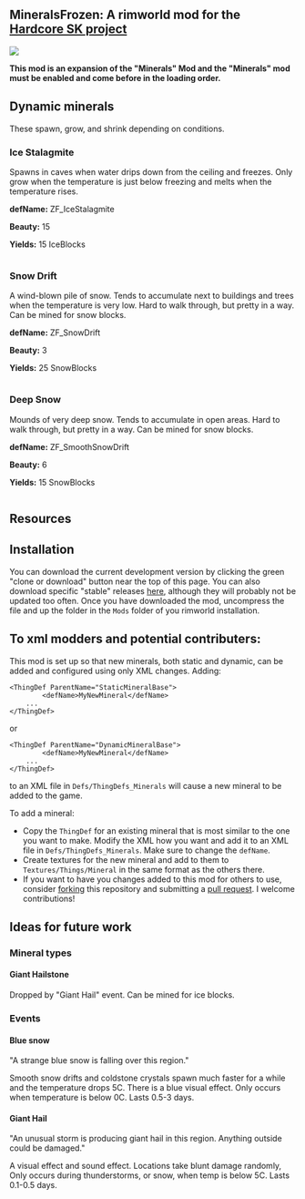 MineralsFrozen: A rimworld mod for the [Hardcore SK project](https://github.com/skyarkhangel/Hardcore-SK)
---------------------------------------------------------------------------------------------------------

![](About/Preview.jpg)

**This mod is an expansion of the "Minerals" Mod and the "Minerals" mod
must be enabled and come before in the loading order.**

Dynamic minerals
----------------

These spawn, grow, and shrink depending on conditions.

### Ice Stalagmite

Spawns in caves when water drips down from the ceiling and freezes. Only
grow when the temperature is just below freezing and melts when the
temperature rises.

**defName:** ZF\_IceStalagmite

**Beauty:** 15

**Yields:** 15 IceBlocks

![]()

### Snow Drift

A wind-blown pile of snow. Tends to accumulate next to buildings and
trees when the temperature is very low. Hard to walk through, but pretty
in a way. Can be mined for snow blocks.

**defName:** ZF\_SnowDrift

**Beauty:** 3

**Yields:** 25 SnowBlocks

![]()

### Deep Snow

Mounds of very deep snow. Tends to accumulate in open areas. Hard to
walk through, but pretty in a way. Can be mined for snow blocks.

**defName:** ZF\_SmoothSnowDrift

**Beauty:** 6

**Yields:** 15 SnowBlocks

![]()

Resources
---------

Installation
------------

You can download the current development version by clicking the green
"clone or download" button near the top of this page. You can also
download specific "stable" releases
[here](https://github.com/zachary-foster/MineralsExtra/releases),
although they will probably not be updated too often. Once you have
downloaded the mod, uncompress the file and up the folder in the `Mods`
folder of you rimworld installation.

To xml modders and potential contributers:
------------------------------------------

This mod is set up so that new minerals, both static and dynamic, can be
added and configured using only XML changes. Adding:

    <ThingDef ParentName="StaticMineralBase">
            <defName>MyNewMineral</defName>
        ...
    </ThingDef>

or

    <ThingDef ParentName="DynamicMineralBase">
            <defName>MyNewMineral</defName>
        ...
    </ThingDef>

to an XML file in `Defs/ThingDefs_Minerals` will cause a new mineral to
be added to the game.

To add a mineral:

-   Copy the `ThingDef` for an existing mineral that is most similar to
    the one you want to make. Modify the XML how you want and add it to
    an XML file in `Defs/ThingDefs_Minerals`. Make sure to change the
    `defName`.
-   Create textures for the new mineral and add to them to
    `Textures/Things/Mineral` in the same format as the others there.
-   If you want to have you changes added to this mod for others to use,
    consider [forking](https://help.github.com/articles/fork-a-repo/)
    this repository and submitting a [pull
    request](https://help.github.com/articles/about-pull-requests/). I
    welcome contributions!

Ideas for future work
---------------------

### Mineral types

#### Giant Hailstone

Dropped by "Giant Hail" event. Can be mined for ice blocks.

### Events

#### Blue snow

"A strange blue snow is falling over this region."

Smooth snow drifts and coldstone crystals spawn much faster for a while
and the temperature drops 5C. There is a blue visual effect. Only occurs
when temperature is below 0C. Lasts 0.5-3 days.

#### Giant Hail

"An unusual storm is producing giant hail in this region. Anything
outside could be damaged."

A visual effect and sound effect. Locations take blunt damage randomly,
Only occurs during thunderstorms, or snow, when temp is below 5C. Lasts
0.1-0.5 days.
